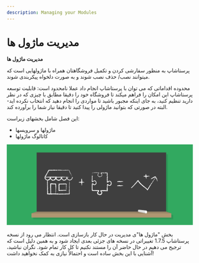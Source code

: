 ```yaml
---
description: Managing your Modules
---
```


# مدیریت ماژول ها

**مدیریت ماژول ها**

پرستاشاپ به منظور سفارشی کردن و تکمیل فروشگاهتان همراه با ماژولهایی است که میتوانند نصب/ حذف نصب شوند و به صورت دلخواه پیکربندی شوند.

محدوده اقداماتی که می توان با پرستاشاپ انجام داد عملا نامحدود است: قابلیت توسعه پرستاشاپ این امکان را فراهم میکند تا فروشگاه خود را دقیقا مطابق با چیزی که در نظر دارید تنظیم کنید، به جای اینکه مجبور باشید تا مواردی را انجام دهید که انتخاب نکرده اید- البته در صورتی که بتوانید ماژولی را پیدا کنید تا دقیقا نیاز شما را برآورده کند.

این فصل شامل بخشهای زیراست:

* ماژولها و سرویسها
* کاتالوگ ماژولها

![](<../../../.gitbook/assets/0 (28).png>)

بخش "ماژول ها"ی مدیریت در حال کار بازسازی است. انتظار می رود از نسخه پرستاشاپ 1.7.5 تغییراتی در نسخه های جزئی بعدی ایجاد شود و به همین دلیل است که ترجیح می دهیم در حال حاضر آن را مستند نکنیم تا کل کار تمام شود. نگران نباشید، آشنایی با این بخش ساده است و احتمالاً نیازی به کمک نخواهید داشت!
